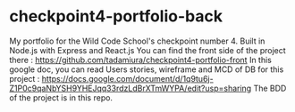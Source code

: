 # checkpoint4-portfolio-back
My portfolio for the Wild Code School's checkpoint number 4.
Built in Node.js with Express and React.js
You can find the front side of the project there : https://github.com/tadamiura/checkpoint4-portfolio-front
In this google doc, you can read Users stories, wireframe and MCD of DB for this project : https://docs.google.com/document/d/1q9tu6j-Z1P0c9qaNbYSH9YHEJqq33rdzLdBrXTmWYPA/edit?usp=sharing
The BDD of the project is in this repo. 